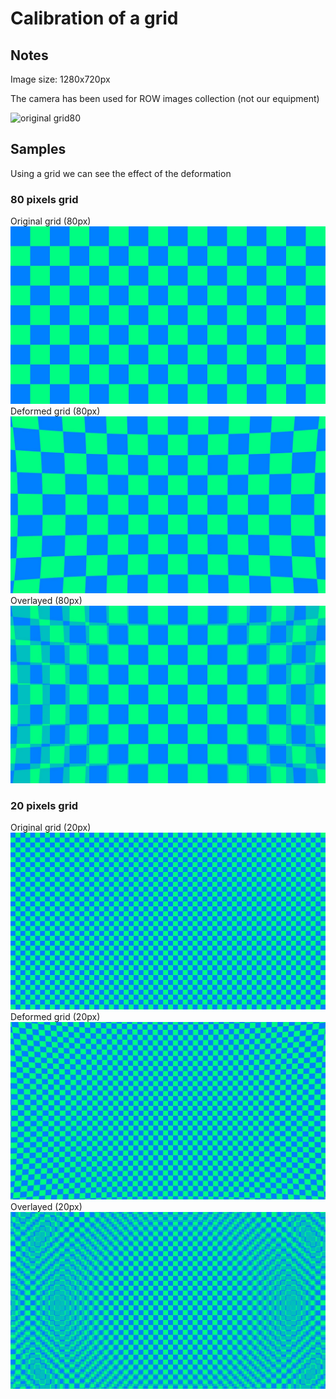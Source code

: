 # Calibration of a grid

## Notes

Image size: 1280x720px

The camera has been used for ROW images collection (not our equipment)

![original grid80](./test_images/straight_lines1.jpg)

## Samples

Using a grid we can see the effect of the deformation

### 80 pixels grid

Original grid (80px)
![original grid80](./grid80.jpg)
Deformed grid (80px)
![deformed grid80](./output_images/camera_cal/Undist_calibration_grid80.jpg)
Overlayed (80px)
![overlayed grid80](./output_images/camera_cal/merge_calibration_grid80.jpg)

### 20 pixels grid

Original grid (20px)
![original grid20](./grid20.jpg)
Deformed grid (20px)
![deformed grid20](./output_images/camera_cal/Undist_calibration_grid20.jpg)
Overlayed (20px)
![overlayed grid20](./output_images/camera_cal/merge_calibration_grid20.jpg)

